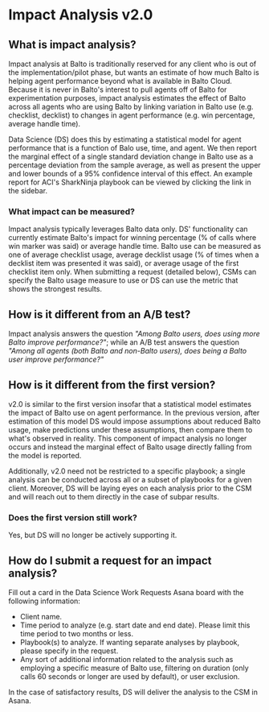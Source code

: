 # Impact Analysis v2.0
## What is impact analysis?
Impact analysis at Balto is traditionally reserved for any client who is out of the implementation/pilot phase, but wants an estimate
of how much Balto is helping agent performance beyond what is available in Balto Cloud. Because it is never in Balto's interest
to pull agents off of Balto for experimentation purposes, impact analysis estimates the effect of Balto across all
agents who are using Balto by linking variation in Balto use (e.g. checklist, decklist) to changes in agent performance (e.g. win percentage,
average handle time).

Data Science (DS) does this by estimating a statistical model for agent performance that is a function of Balo use, time, and agent. 
We then report the marginal effect of a single standard deviation change in Balto use as a percentage deviation from the sample average, as well as present
the upper and lower bounds of a 95% confidence interval of this effect. An example report for ACI's SharkNinja playbook 
can be viewed by clicking the link in the sidebar. 

### What impact can be measured?
Impact analysis typically leverages Balto data only. DS' functionality can currently estimate Balto's impact
for winning percentage (% of calls where win marker was said) or average handle time. Balto use can be measured as one of average checklist usage,
average decklist usage (% of times when a decklist item was presented it was said), or average usage of the first checklist
item only. When submitting a request (detailed below), CSMs can specify the Balto usage measure to use or DS
can use the metric that shows the strongest results.
## How is it different from an A/B test?
Impact analysis answers the question *"Among Balto users, does using more Balto improve performance?"*; while an A/B test
answers the question *"Among all agents (both Balto and non-Balto users), does being a Balto user improve performance?"*
## How is it different from the first version?
v2.0 is similar to the first version insofar that a statistical model estimates the impact of Balto use
on agent performance. In the previous version, after estimation of this model DS would impose assumptions about reduced Balto usage,
make predictions under these assumptions, then compare them to what's observed in reality. 
This component of impact analysis no longer occurs and instead the marginal effect of Balto usage directly falling from 
the model is reported. 

Additionally, v2.0 need not be restricted to a specific playbook; a single analysis can be conducted across all
or a subset of playbooks for a given client. Moreover, DS will be laying eyes on each analysis prior to the CSM and will reach
out to them directly in the case of subpar results. 
### Does the first version still work?
Yes, but DS will no longer be actively supporting it. 
## How do I submit a request for an impact analysis?
Fill out a card in the Data Science Work Requests Asana board with the following information:

- Client name.
- Time period to analyze (e.g. start date and end date). Please limit this time period to two months or less. 
- Playbook(s) to analyze. If wanting separate analyses by playbook, please specify in the request. 
- Any sort of additional information related to the analysis such as employing a specific measure of Balto use, filtering on duration (only calls 60 seconds or longer are used by default),
or user exclusion.

In the case of satisfactory results, DS will deliver the analysis to the CSM in Asana. 
